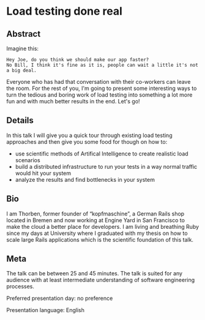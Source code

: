 # Load testing done real

## Abstract

Imagine this:

```
Hey Joe, do you think we should make our app faster?
No Bill, I think it's fine as it is, people can wait a little it's not a big deal.
```

Everyone who has had that conversation with their co-workers can leave the room. For the rest of you, I'm going to present some interesting ways to turn the tedious and boring work of load testing into something a lot more fun and with much better results in the end. Let's go!

## Details

In this talk I will give you a quick tour through existing load testing approaches and then give you some food for though on how to:

* use scientific methods of Artifical Intelligence to create realistic load scenarios
* build a distributed infrastructure to run your tests in a way normal traffic would hit your system
* analyze the results and find bottlenecks in your system

## Bio

I am Thorben, former founder of “kopfmaschine”, a German Rails shop located in Bremen and now working at Engine Yard in San Francisco to make the cloud a better place for developers. I am living and breathing Ruby since my days at University where I graduated with my thesis on how to scale large Rails applications which is the scientific foundation of this talk.

## Meta

The talk can be between 25 and 45 minutes. The talk is suited for any audience with at least intermediate understanding of software engineering processes.

Preferred presentation day: no preference

Presentation language: English